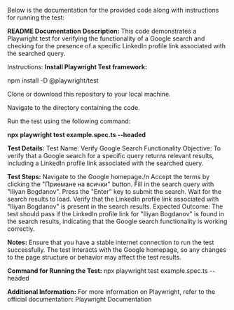 
Below is the documentation for the provided code along with instructions for running the test:

**README Documentation**
**Description:**
This code demonstrates a Playwright test for verifying the functionality of a Google search and checking for the presence of a specific LinkedIn profile link associated with the searched query.

Instructions:
**Install Playwright Test framework:**

npm install -D @playwright/test

Clone or download this repository to your local machine.

Navigate to the directory containing the code.

Run the test using the following command:

**npx playwright test example.spec.ts --headed**

**Test Details:**
Test Name: Verify Google Search Functionality
Objective: To verify that a Google search for a specific query returns relevant results, including a LinkedIn profile link associated with the searched query.

**Test Steps:**
Navigate to the Google homepage./n
Accept the terms by clicking the "Приемане на всички" button.
Fill in the search query with "Iliyan Bogdanov".
Press the "Enter" key to submit the search.
Wait for the search results to load.
Verify that the LinkedIn profile link associated with "Iliyan Bogdanov" is present in the search results.
Expected Outcome: The test should pass if the LinkedIn profile link for "Iliyan Bogdanov" is found in the search results, indicating that the Google search functionality is working correctly.

**Notes:**
Ensure that you have a stable internet connection to run the test successfully.
The test interacts with the Google homepage, so any changes to the page structure or behavior may affect the test results.

**Command for Running the Test:**
npx playwright test example.spec.ts --headed

**Additional Information:**
For more information on Playwright, refer to the official documentation: Playwright Documentation
